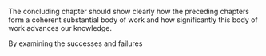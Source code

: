 The concluding chapter should show clearly how the preceding chapters form 
a coherent substantial body of work and how significantly this body of work advances our knowledge.

By examining the successes and failures 